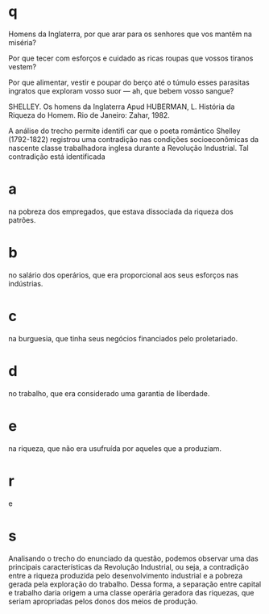 # q
Homens da Inglaterra, por que arar para os senhores que vos mantêm na miséria?

Por que tecer com esforços e cuidado as ricas roupas que vossos tiranos vestem?

Por que alimentar, vestir e poupar do berço até o túmulo esses parasitas ingratos que exploram vosso suor — ah, que bebem vosso sangue?

SHELLEY. Os homens da Inglaterra Apud HUBERMAN, L. História da Riqueza do Homem. Rio de Janeiro: Zahar, 1982.

A análise do trecho permite identifi car que o poeta romântico Shelley (1792-1822) registrou uma contradição nas condições socioeconômicas da nascente classe trabalhadora inglesa durante a Revolução Industrial. Tal contradição está identificada

# a
na pobreza dos empregados, que estava dissociada da riqueza dos patrões.

# b
no salário dos operários, que era proporcional aos seus esforços nas indústrias.

# c
na burguesia, que tinha seus negócios financiados pelo proletariado.

# d
no trabalho, que era considerado uma garantia de liberdade.

# e
na riqueza, que não era usufruída por aqueles que a produziam.

# r
e

# s
Analisando o trecho do enunciado da questão, podemos observar uma das principais características da Revolução Industrial, ou seja, a contradição entre a riqueza produzida pelo desenvolvimento industrial e a pobreza gerada pela exploração do trabalho. Dessa forma, a separação entre capital e trabalho daria origem a uma classe operária geradora das riquezas, que seriam apropriadas pelos donos dos meios de produção.
